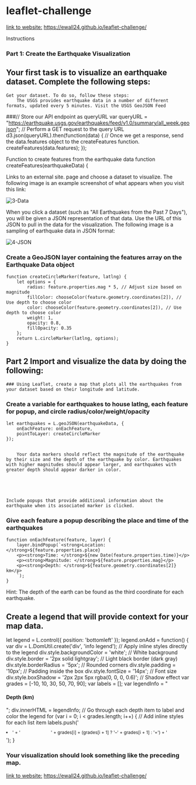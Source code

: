 # leaflet-challenge      

<u>link to website:</u> 
https://ewall24.github.io/leaflet-challenge/

Instructions

### Part 1: Create the Earthquake Visualization 

## Your first task is to visualize an earthquake dataset. Complete the following steps:

    Get your dataset. To do so, follow these steps:
        The USGS provides earthquake data in a number of different formats, updated every 5 minutes. Visit the USGS GeoJSON Feed 
###// Store our API endpoint as queryURL
var queryURL = "https://earthquake.usgs.gov/earthquakes/feed/v1.0/summary/all_week.geojson";
// Perform a GET request to the query URL
d3.json(queryURL).then(function(data) {
    // Once we get a response, send the data.features object to the createFeatures function.
    createFeatures(data.features);
});

Function to create features from the earthquake data
function createFeatures(earthquakeData) {



Links to an external site. page and choose a dataset to visualize. The following image is an example screenshot of what appears when you visit this link:

![3-Data](https://github.com/user-attachments/assets/026672da-1c2e-4aa1-a806-58569c3f2cd5) 




When you click a dataset (such as "All Earthquakes from the Past 7 Days"), you will be given a JSON representation of that data. Use the URL of this JSON to pull in the data for the visualization. The following image is a sampling of earthquake data in JSON format: 

![4-JSON](https://github.com/user-attachments/assets/ed76d417-5578-481b-b520-2e05b1c7b533)

### Create a GeoJSON layer containing the features array on the Earthquake Data object
    function createCircleMarker(feature, latlng) {
        let options = {
            radius: feature.properties.mag * 5, // Adjust size based on magnitude
            fillColor: chooseColor(feature.geometry.coordinates[2]), // Use depth to choose color
            color: chooseColor(feature.geometry.coordinates[2]), // Use depth to choose color
            weight: 1,
            opacity: 0.8,
            fillOpacity: 0.35
        };
        return L.circleMarker(latlng, options);
    }

## Part 2 Import and visualize the data by doing the following:

    ### Using Leaflet, create a map that plots all the earthquakes from your dataset based on their longitude and latitude.

### Create a variable for earthquakes to house latlng, each feature for popup, and circle radius/color/weight/opacity
    let earthquakes = L.geoJSON(earthquakeData, {
        onEachFeature: onEachFeature,
        pointToLayer: createCircleMarker
    });


        Your data markers should reflect the magnitude of the earthquake by their size and the depth of the earthquake by color. Earthquakes with higher magnitudes should appear larger, and earthquakes with greater depth should appear darker in color.




        
    Include popups that provide additional information about the earthquake when its associated marker is clicked.

### Give each feature a popup describing the place and time of the earthquakes
    function onEachFeature(feature, layer) {
        layer.bindPopup(`<strong>Location: </strong>${feature.properties.place}
        <p><strong>Time: </strong>${new Date(feature.properties.time)}</p>
        <p><strong>Magnitude: </strong>${feature.properties.mag}</p>
        <p><strong>Depth: </strong>${feature.geometry.coordinates[2]} km</p>
        `);
    } 



Hint: The depth of the earth can be found as the third coordinate for each earthquake.
   
    
## Create a legend that will provide context for your map data.

let legend = L.control({ position: 'bottomleft' });
legend.onAdd = function() {
    var div = L.DomUtil.create('div', 'info legend');
    // Apply inline styles directly to the legend
    div.style.backgroundColor = 'white'; // White background
    div.style.border = '2px solid lightgray'; // Light black border (dark gray)
    div.style.borderRadius = '5px'; // Rounded corners
    div.style.padding = '10px'; // Padding inside the box
    div.style.fontSize = '14px'; // Font size
    div.style.boxShadow = '2px 2px 5px rgba(0, 0, 0, 0.6)'; // Shadow effect
    var grades = [-10, 10, 30, 50, 70, 90];
    var labels = [];
    var legendInfo = "<h4>Depth (km)</h4>";
    div.innerHTML = legendInfo;
    // Go through each depth item to label and color the legend
    for (var i = 0; i < grades.length; i++) {
        // Add inline styles for each list item
        labels.push('<li style="margin: 0; padding: 5px 0; font-size: 12px;">' +
                    '<span style="display: inline-block; width: 80px; height: 18px; background-color:' +
                    chooseColor(grades[i] + 1) + '; border-radius: 4px;"></span> ' +
                    grades[i] + (grades[i + 1] ? '&ndash;' + grades[i + 1] : '+') + '</li>');
    }



### Your visualization should look something like the preceding map.

<u>link to website:</u> 
https://ewall24.github.io/leaflet-challenge/






